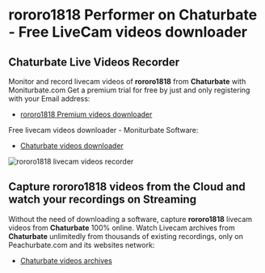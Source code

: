 # rororo1818 Performer on Chaturbate - Free LiveCam videos downloader

## Chaturbate Live Videos Recorder

Monitor and record livecam videos of **rororo1818** from **Chaturbate** with Moniturbate.com
Get a premium trial for free by just and only registering with your Email address:
* [rororo1818 Premium videos downloader](https://moniturbate.com/request-demo-licence-key.html)

Free livecam videos downloader - Moniturbate Software:
* [Chaturbate videos downloader](https://moniturbate.com/moniturbate-download-software.html)

![rororo1818 livecam videos recorder](https://peachurnet.com/templates/moniturbate-software.png)


## Capture rororo1818 videos from the Cloud and watch your recordings on Streaming

Without the need of downloading a software, capture **rororo1818** livecam videos from **Chaturbate** 100% online.
Watch Livecam archives from **Chaturbate** unlimitedly from thousands of existing recordings, only on Peachurbate.com and its websites network:
* [Chaturbate videos archives](https://peachurnet.com/)